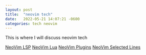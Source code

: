 ```yaml
---
layout: post
title:  "neovim tech"
date:   2022-05-21 14:07:21 -0600
categories: tech neovim
---
```

This is where I will discuss neovim tech

[NeoVim LSP](https://tdfacer.github.io/tech/neovim-lsp)
[NeoVim Lua](https://tdfacer.github.io/tech/neovim-lua)
[NeoVim Plugins](https://tdfacer.github.io/tech/neovim-plugins)
[NeoVim Selected Lines](https://tdfacer.github.io/tech/neovim-selected-lines)
